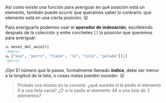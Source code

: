 Así como existe una función para averiguar en qué posición está un elemento, también puede ocurrir que queramos saber lo contrario: qué elemento está en una cierta posición. :open_mouth:

Para averiguarlo podemos usar el **operador de indexación**, escribiendo después de la colección y entre corchetes `[]` la posición que queremos para averiguar:

```python
ム meses_del_anio[0]
"enero"
ム ["ese", "perro", "tiene", "la", "cola", "peluda"][1]
"perro"
```

¡Ojo! El número que le pases, formalmente llamado **índice**, debe ser menor a la longitud de la lista, o cosas malas pueden suceder. :astonished:

> Probalo vos mismo en la consola: ¿qué sucede si le pedís el elemento 0 a una lista vacía? ¿O si le pedís el elemento 48 a una lista de 2 elementos?
